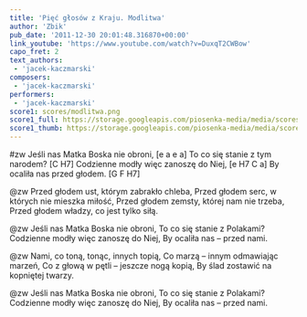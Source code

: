 ```yaml
---
title: 'Pięć głosów z Kraju. Modlitwa'
author: 'Zbik'
pub_date: '2011-12-30 20:01:48.316870+00:00'
link_youtube: 'https://www.youtube.com/watch?v=DuxqT2CWBow'
capo_fret: 2
text_authors:
 - 'jacek-kaczmarski'
composers:
 - 'jacek-kaczmarski'
performers:
 - 'jacek-kaczmarski'
score1: scores/modlitwa.png
score1_full: https://storage.googleapis.com/piosenka-media/media/scores/modlitwa.png
score1_thumb: https://storage.googleapis.com/piosenka-media/media/scores/modlitwa.png.180x0_q85_upscale.jpg
---
```


#zw
Jeśli nas Matka Boska nie obroni, [e a e a]
To co się stanie z tym narodem? [C H7]
Codzienne modły więc zanoszę do Niej, [e H7 C a]
By ocaliła nas przed głodem. [G F H7]

@zw
Przed głodem ust, którym zabrakło chleba,
Przed głodem serc, w których nie mieszka miłość,
Przed głodem zemsty, której nam nie trzeba,
Przed głodem władzy, co jest tylko siłą.

@zw
Jeśli nas Matka Boska nie obroni,
To co się stanie z Polakami?
Codzienne modły więc zanoszę do Niej,
By ocaliła nas – przed nami.

@zw
Nami, co toną, tonąc, innych topią,
Co marzą – innym odmawiając marzeń,
Co z głową w pętli – jeszcze nogą kopią,
By ślad zostawić na kopniętej twarzy.

@zw
Jeśli nas Matka Boska nie obroni,
To co się stanie z Polakami?
Codzienne modły więc zanoszę do Niej,
By ocaliła nas – przed nami.